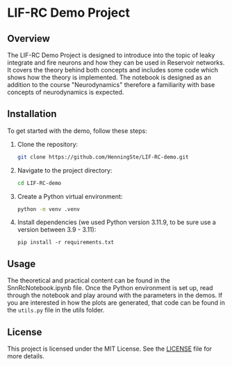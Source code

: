 # LIF-RC Demo Project

## Overview

The LIF-RC Demo Project is designed to introduce into the topic of leaky integrate and fire neurons and how they can be used in Reservoir networks. It covers the theory behind both concepts and includes some code which shows how the theory is implemented. The notebook is designed as an addition to the course "Neurodynamics" therefore a familiarity with base concepts of neurodynamics is expected.

## Installation

To get started with the demo, follow these steps:

1. Clone the repository:
    ```bash
    git clone https://github.com/HenningSte/LIF-RC-demo.git
    ```
2. Navigate to the project directory:
    ```bash
    cd LIF-RC-demo
    ```
3. Create a Python virtual environment:
    ```bash
    python -m venv .venv
    ```
4. Install dependencies (we used Python version 3.11.9, to be sure use a version between 3.9 - 3.11):
    ```
    pip install -r requirements.txt
    ```

## Usage

The theoretical and practical content can be found in the SnnRcNotebook.ipynb file. Once the Python environment is set up, read through the notebook and play around with the parameters in the demos. If you are interested in how the plots are generated, that code can be found in the `utils.py` file in the utils folder.


## License

This project is licensed under the MIT License. See the [LICENSE](LICENSE.md) file for more details.
